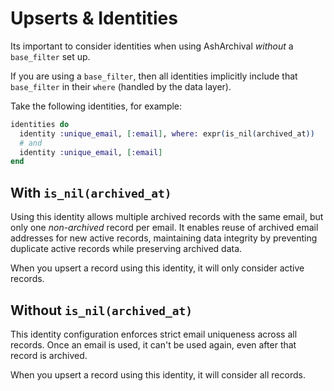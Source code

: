 <!--
SPDX-FileCopyrightText: 2020 Zach Daniel

SPDX-License-Identifier: MIT
-->

# Upserts & Identities

Its important to consider identities when using AshArchival _without_ a `base_filter` set up.

If you are using a `base_filter`, then all identities implicitly include that `base_filter` in their
`where` (handled by the data layer).

Take the following identities, for example:

```elixir
identities do
  identity :unique_email, [:email], where: expr(is_nil(archived_at))
  # and
  identity :unique_email, [:email]
end
```

## With `is_nil(archived_at)`

Using this identity allows multiple archived records with the same email, but only one _non-archived_ record per email.
It enables reuse of archived email addresses for new active records, maintaining data integrity by preventing duplicate
active records while preserving archived data.

When you upsert a record using this identity, it will only consider active records.

## Without `is_nil(archived_at)`

This identity configuration enforces strict email uniqueness across all records. Once an email is used, it can't be used
again, even after that record is archived.

When you upsert a record using this identity, it will consider all records.
